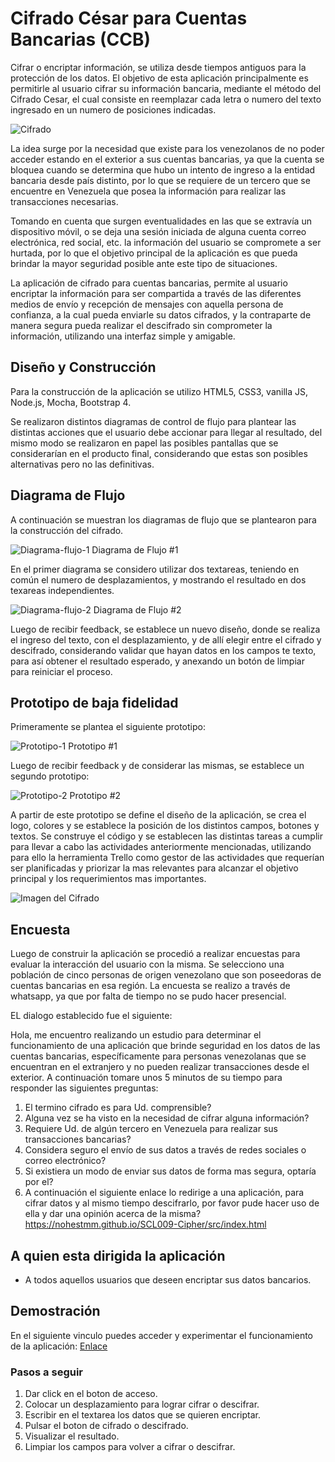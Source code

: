 # Cifrado César para Cuentas Bancarias (CCB)

Cifrar o encriptar información, se utiliza desde tiempos antiguos para la protección de los datos. El objetivo de esta aplicación principalmente es permitirle al usuario cifrar su información bancaria, mediante el método del Cifrado Cesar, el cual consiste en reemplazar cada letra o numero del texto ingresado en un numero de posiciones indicadas.

 ![Cifrado](src/images/aplicacion.jpg)

La idea surge por la necesidad que existe para los venezolanos de no poder acceder estando en el exterior a sus cuentas bancarias, ya que la cuenta se bloquea cuando se determina que hubo un intento de ingreso a la entidad bancaria desde país distinto, por lo que se requiere de un tercero que se encuentre en Venezuela que posea la información para realizar las transacciones necesarias.

Tomando en cuenta que surgen eventualidades en las que se extravía un dispositivo móvil, o se deja una sesión iniciada de alguna cuenta correo electrónica, red social, etc. la información del usuario se compromete a ser hurtada, por lo que el objetivo principal de la aplicación es que pueda brindar la mayor seguridad posible ante este tipo de situaciones.

La aplicación de cifrado para cuentas bancarias, permite al usuario encriptar la información para ser compartida a través de las diferentes medios de envío y recepción de mensajes con aquella persona de confianza, a la cual pueda enviarle su datos cifrados, y la contraparte de manera segura pueda realizar el descifrado sin comprometer la información, utilizando una interfaz simple y amigable.


## Diseño y Construcción

Para la construcción de la aplicación se utilizo HTML5, CSS3, vanilla JS, Node.js, Mocha, Bootstrap 4.

Se realizaron distintos diagramas de control de flujo para plantear las distintas acciones que el usuario debe accionar para llegar al resultado, del mismo modo se realizaron en papel las posibles pantallas que se considerarían en el producto final, considerando que estas son posibles alternativas pero no las definitivas.

## Diagrama de Flujo

A continuación se muestran los diagramas de flujo que se plantearon para la construcción del cifrado.

![Diagrama-flujo-1](src/images/diagrama-1.jpg)
Diagrama de Flujo #1

En el primer diagrama se considero utilizar dos textareas, teniendo en común el numero de desplazamientos, y mostrando el resultado en dos texareas independientes.

![Diagrama-flujo-2](src/images/diagrama-2.jpg)
Diagrama de Flujo #2

Luego de recibir feedback, se establece un nuevo diseño, donde se realiza el ingreso del texto, con el desplazamiento, y de allí elegir entre el cifrado y descifrado, considerando validar que hayan datos en los campos te texto, para así obtener el resultado esperado, y anexando un botón de limpiar para reiniciar el proceso. 


## Prototipo de baja fidelidad

Primeramente se plantea el siguiente prototipo:

![Prototipo-1](src/images/prototipo-1.jpg)
Prototipo #1

Luego de recibir feedback y de considerar las mismas, se establece un segundo prototipo:

![Prototipo-2](src/images/prototipo-2.jpg)
Prototipo #2

A partir de este prototipo se define el diseño de la aplicación, se crea el logo, colores  y se establece la posición de los distintos campos, botones y textos. Se construye el código y se establecen las distintas tareas a cumplir para llevar a cabo las actividades anteriormente mencionadas, utilizando para ello  la herramienta Trello como gestor de las actividades que requerían ser planificadas y priorizar la mas relevantes para alcanzar el objetivo principal y los requerimientos mas importantes.

![Imagen del Cifrado](src/images/logo.jpg)

## Encuesta

Luego de construir la aplicación se procedió a realizar  encuestas para evaluar la interacción del usuario con la misma. Se selecciono una población de cinco personas de origen venezolano que son poseedoras de cuentas bancarias en esa región. La encuesta se realizo a través de whatsapp, ya que por falta de tiempo no se pudo hacer presencial.

EL dialogo establecido fue el siguiente: 

Hola, me encuentro realizando un estudio para determinar el funcionamiento de una aplicación que brinde seguridad en los datos de las cuentas bancarias, específicamente para personas venezolanas que se encuentran en el extranjero y no pueden realizar transacciones desde el exterior. A continuación tomare unos 5 minutos de su tiempo para responder las siguientes preguntas:

1. El termino cifrado es para Ud. comprensible?
2. Alguna vez se ha visto en la necesidad de cifrar alguna información?
3. Requiere Ud. de algún tercero en Venezuela para realizar sus transacciones bancarias?
4. Considera seguro el envío de sus datos a través de redes sociales o correo electrónico?
5. Si existiera un modo de enviar sus datos de forma mas segura, optaría por el?
6. A continuación el siguiente enlace lo redirige a una aplicación, para cifrar datos y al mismo tiempo descifrarlo, por favor pude hacer uso de ella y dar una opinión acerca de la misma? https://nohestmm.github.io/SCL009-Cipher/src/index.html


## A quien esta dirigida la aplicación
* A todos aquellos usuarios que deseen encriptar sus datos bancarios.

## Demostración

En el siguiente vinculo puedes acceder y experimentar el funcionamiento de la aplicación: [Enlace
](https://nohestmm.github.io/SCL009-Cipher/src/index.html)

### Pasos a seguir 
1. Dar click en el boton de acceso.
2. Colocar un desplazamiento para lograr cifrar o descifrar.
3. Escribir en el textarea los datos que se quieren encriptar.
4. Pulsar el boton de cifrado o descifrado.
5. Visualizar el resultado.
6. Limpiar los campos para volver a cifrar o descifrar.



